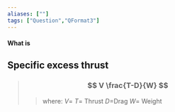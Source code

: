 ```yaml
---
aliases: [""]
tags: ["Question","QFormat3"]
---
```


#### What is
## Specific excess thrust

> ### $$ V \frac{T-D}{W} $$ 
>> where:
>> $V=$ 
>> $T=$ Thrust
>> $D=$Drag
>> $W=$ Weight